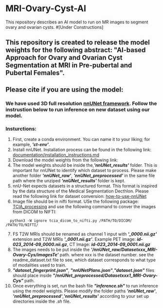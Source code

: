 # MRI-Ovary-Cyst-AI
This repository describes an AI model to run on MR images to segment ovary and ovarian cysts. 
#[Under Constructions]

## This repository is created to release the model weights for the following abstract: "AI-based Approach for Ovary and Ovarian Cyst Segmentation at  MRI in Pre-pubertal and Pubertal Females".
## Please cite if you are using the model: 
### 

### We have used 3D full resolution [nnUNet framework](https://www.nature.com/articles/s41592-020-01008-z). Follow the instrustion below to run inference on new dataset using our model.

### Insturctions: 
1. First, create a conda environment. You can name it to your liking; for example, ***'ct-env'***.
2. Install nnUNet. Installation process can be found in the following link: [documentation/installation_instructions.md](https://github.com/MIC-DKFZ/nnUNet/blob/master/documentation/installation_instructions.md)
3. Download the model weights from the following link: 
4. The model weights should be inside the,***'nnUNet_results'*** folder. This is important for nnUNet to identify which dataset to process. Please make another folder ***'nnUNet_raw'***, ***'nnUNet_preprocessed'*** in the same file path where the unziped ***'nnUNet_results'*** folder is kept. 
5. nnU-Net expects datasets in a structured format. This format is inspired by the data structure of the Medical Segmentation Decthlon. Please read the following link for dataset conversion: [how-to-use-nnUNet](https://github.com/MIC-DKFZ/nnUNet/blob/master/documentation/how_to_use_nnunet.md)
6. Image file should be in nifti format. USe the following package: [TCIA_processing](https://github.com/lab-midas/TCIA_processing) and use the following command to conver the images from DICOM to NIFTI:
  ````
    python3 -W ignore tcia_dicom_to_nifti.py /PATH/TO/DICOM/ /PATH/TO/NIFTI/
  ````
7.  FS T2W MRIs should be renamed as channel 1 input with ***'_0000.nii.gz'*** extension and T2W MRIs ***'_0001.nii.gz'***. Example PET image: ***id-023_2014-09_0000.nii.gz***, CT Image: ***id-023_2014-09_0001.nii.gz***
8. The images needs to be put inside the ***'/nnUNet_raw/Datasetxxx_MRI-Ovary-Cys/imagesTe'*** path. where xxx is the dataset number. see the readme_dataset.txt file to see, which dataset corresponds to what type of modalities used to train. 
9. ***"dataset_fingerprint.json"***, ***"nnUNetPlans.json"***,***"dataset.json"*** files should place inside ***"/nnUNet_preprocessed/Datasetxxx1_MRI-Ovary-Cys"*** path.    
10. Once everything is set, run the bash file ***"inference.sh"*** to run inference using the model weights. Please modify the folder paths ***'nnUNet_raw'***, ***'nnUNet_preprocessed'***,***'nnUNet_results'*** according to your set up directories inside the *.sh* file.

